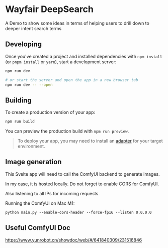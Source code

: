 # Wayfair DeepSearch
A Demo to show some ideas in terms of helping users to drill down to deeper intent search terms

## Developing

Once you've created a project and installed dependencies with `npm install` (or `pnpm install` or `yarn`), start a development server:

```bash
npm run dev

# or start the server and open the app in a new browser tab
npm run dev -- --open
```

## Building

To create a production version of your app:

```bash
npm run build
```

You can preview the production build with `npm run preview`.

> To deploy your app, you may need to install an [adapter](https://kit.svelte.dev/docs/adapters) for your target environment.

## Image generation

This Svelte app will need to call the ComfyUI backend to generate images. 

In my case, it is hosted locally. Do not forget to enable CORS for ComfyUI. 

Also listening to all IPs for incoming requests. 

Running the ComfyUI on Mac M1: 
```
python main.py --enable-cors-header --force-fp16 --listen 0.0.0.0
```

## Useful ComfyUI Doc
https://www.yunrobot.cn/showdoc/web/#/641840309/231516846